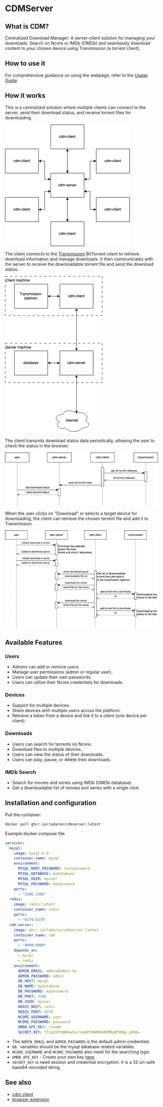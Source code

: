 # CDMServer

## What is CDM?

Centralized Download Manager: A server-client solution for managing your downloads. Search on Ncore or IMDb (OMDb) and seamlessly download content to your chosen device using Transmission (a torrent client).

## How to use it
For comprehensive guidance on using the webpage, refer to the [Usage Guide](doc/USAGE.md).

## How it works

This is a centralized solution where multiple clients can connect to the server, send their download status, and receive torrent files for downloading.

[![](doc/images/diagrams/blocks_high.png)](https://viewer.diagrams.net/?tags=%7B%7D&lightbox=1&highlight=0000ff&edit=_blank&layers=1&nav=1&title=blocks_high.png&dark=auto#Uhttps%3A%2F%2Fraw.githubusercontent.com%2Fradaron%2FCDMServer%2Fmaster%2Fdoc%2Fimages%2Fdiagrams%2Fblocks_high.png)

The client connects to the [Transmission](https://transmissionbt.com/) BitTorrent client to retrieve download information and manage downloads. It then communicates with the server to receive the downloadable torrent file and send the download status.

[![](doc/images/diagrams/blocks.png)](https://viewer.diagrams.net/?tags=%7B%7D&lightbox=1&highlight=0000ff&edit=_blank&layers=1&nav=1&title=blocks.png&dark=auto#Uhttps%3A%2F%2Fraw.githubusercontent.com%2Fradaron%2FCDMServer%2Fmaster%2Fdoc%2Fimages%2Fdiagrams%2Fblocks.png)

The client transmits download status data periodically, allowing the user to check the status in the browser.

[![](doc/images/diagrams/sequence_status.png)](https://viewer.diagrams.net/?tags=%7B%7D&lightbox=1&highlight=0000ff&edit=_blank&layers=1&nav=1&title=sequence_status.png&dark=auto#Uhttps%3A%2F%2Fraw.githubusercontent.com%2Fradaron%2FCDMServer%2Fmaster%2Fdoc%2Fimages%2Fdiagrams%2Fsequence_status.png)

When the user clicks on "Download" or selects a target device for downloading, the client can retrieve the chosen torrent file and add it to Transmission.

[![](doc/images/diagrams/sequence_download.png)](https://viewer.diagrams.net/?tags=%7B%7D&lightbox=1&highlight=0000ff&edit=_blank&layers=1&nav=1&title=sequence_download.png&dark=auto#Uhttps%3A%2F%2Fraw.githubusercontent.com%2Fradaron%2FCDMServer%2Fmaster%2Fdoc%2Fimages%2Fdiagrams%2Fsequence_download.png)

## Available Features

### Users
- Admins can add or remove users.
- Manage user permissions (admin or regular user).
- Users can update their own passwords.
- Users can utilize their Ncore credentials for downloads.

### Devices
- Support for multiple devices.
- Share devices with multiple users across the platform.
- Retrieve a token from a device and link it to a client (one device per client).

### Downloads
- Users can search for torrents on Ncore.
- Download files to multiple devices.
- Users can view the status of their downloads.
- Users can play, pause, or delete their downloads.

### IMDb Search
- Search for movies and series using IMDb (OMDb database).
- Get a downloadable list of movies and series with a single click.

## Installation and configuration
Pull the container:
``` bash
docker pull ghcr.io/radaron/cdmserver:latest
```
Example docker compose file:
``` yaml
services:
  mysql:
    image: mysql:8.0
    container_name: mysql
    environment:
      MYSQL_ROOT_PASSWORD: rootpassword
      MYSQL_DATABASE: mydatabase
      MYSQL_USER: myuser
      MYSQL_PASSWORD: mypassword
    ports:
      - "3306:3306"
  redis:
    image: redis:latest
    container_name: redis
    ports:
      - "6379:6379"
  cdm-server:
    image: ghcr.io/radaron/cdmserver:latest
    container_name: cdm
    ports:
      - "8000:8000"
    depends_on:
      - mysql
      - redis
    environment:
      ADMIN_EMAIL: admin@admin.hu
      ADMIN_PASSWORD: admin
      DB_HOST: mysql
      DB_NAME: mydatabase
      DB_PASSWORD: mypassword
      DB_PORT: 3306
      DB_USER: myuser
      REDIS_HOST: redis
      REDIS_PORT: 6379
      NCORE_USERNAME: user
      NCORE_PASSWORD: password
      OMDB_API_KEY: r1veWt
      SECRET_KEY: YTzqIUYPqWRewhar1veWth0WRH8d6MMpqP5BQp_pEB8=
```
- The `ADMIN_EMAIL` and `ADMIN_PASSWORD` is the default admin credentials
- `DB_` variables should be the mysql database related variables
- `NCORE_USERNAME` and `NCORE_PASSWORD` also need for the searching logic
- `OMDB_API_KEY` - Create your own key [here](https://www.omdbapi.com/apikey.aspx).
- `SECRET_KEY` is need session and credential encryption. It is a 32 url-safe base64-encoded string.

## See also
* [cdm client](https://github.com/radaron/CDMClient)
* [browser extension](https://github.com/radaron/CDMBrowserExtension)